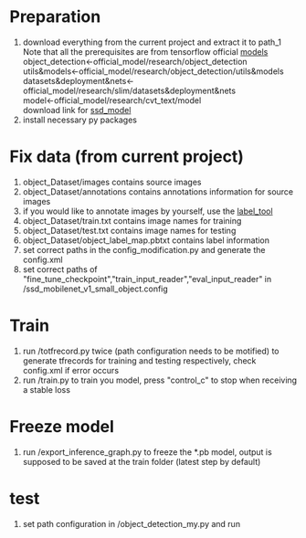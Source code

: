 # Preparation
1. download everything from the current project and extract it to path_1<br>
Note that all the prerequisites are from tensorflow official [models](https://github.com/tensorflow/models)<br>
object_detection<-official_model/research/object_detection<br>
utils&models<-official_model/research/object_detection/utils&models<br>
datasets&deployment&nets<-official_model/research/slim/datasets&deployment&nets<br>
model<-official_model/research/cvt_text/model<br>
download link for [ssd_model](http://download.tensorflow.org/models/object_detection/ssd_mobilenet_v1_coco_2017_11_17.tar.gz)<br>
2. install necessary py packages<br>
# Fix data (from current project)
1. object_Dataset/images contains source images<br>
2. object_Dataset/annotations contains annotations information for source images<br>
3. if you would like to annotate images by yourself, use the [label_tool](https://github.com/tzutalin/labelImg)<br>
4. object_Dataset/train.txt contains image names for training<br>
5. object_Dataset/test.txt contains image names for testing<br>
6. object_Dataset/object_label_map.pbtxt contains label information<br>
7. set correct paths in the config_modification.py and generate the config.xml<br>
7. set correct paths of "fine_tune_checkpoint","train_input_reader","eval_input_reader"  in /ssd_mobilenet_v1_small_object.config<br>
# Train
1. run /totfrecord.py twice (path configuration needs to be motified) to generate tfrecords for training and testing respectively, check config.xml if error occurs<br>
2. run /train.py to train you model, press "control_c" to stop when receiving a stable loss<br>
# Freeze model
1. run /export_inference_graph.py to freeze the *.pb model, output is supposed to be saved at the train folder (latest step by default)<br>
# test
1. set path configuration in /object_detection_my.py and run<br>

